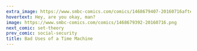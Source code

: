 ```yaml
---
extra_image: https://www.smbc-comics.com/comics/1468679407-20160716after.png
hovertext: Hey, are you okay, man?
image: https://www.smbc-comics.com/comics/1468679392-20160716.png
next_comic: set-theory
prev_comic: social-security
title: Bad Uses of a Time Machine
---
```


